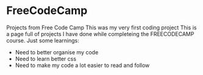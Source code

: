 # FreeCodeCamp
Projects from Free Code Camp
This was my very first coding project
This is a page full of projects I have done while completeing the FREECODECAMP course.
Just some learnings:
- Need to better organise my code
- Need to learn better css
- Need to make my code a lot easier to read and follow
